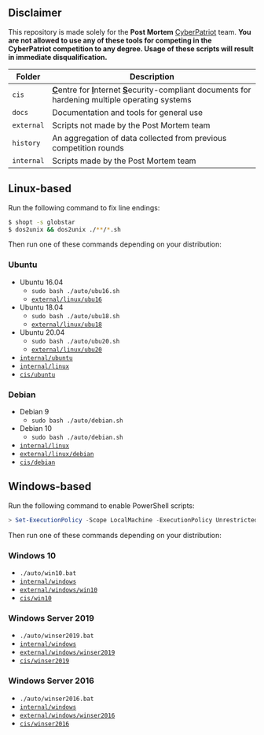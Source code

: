 ## Disclaimer
This repository is made solely for the **Post Mortem** [CyberPatriot](https://www.uscyberpatriot.org/) team. **You are not allowed to use any of these tools for competing in the CyberPatriot competition to any degree. Usage of these scripts will result in immediate disqualification.**

| Folder | Description |
| --- | --- |
| `cis` | <u>**C**</u>entre for <u>**I**</u>nternet <u>**S**</u>ecurity-compliant documents for hardening multiple operating systems |
| `docs` | Documentation and tools for general use |
| `external` | Scripts not made by the Post Mortem team |
| `history` | An aggregation of data collected from previous competition rounds |
| `internal` | Scripts made by the Post Mortem team |

## Linux-based
Run the following command to fix line endings:
```bash
$ shopt -s globstar
$ dos2unix && dos2unix ./**/*.sh
```

Then run one of these commands depending on your distribution:

### Ubuntu
* Ubuntu 16.04
	* `sudo bash ./auto/ubu16.sh`
	* [`external/linux/ubu16`](./external/linux/ubu16)
* Ubuntu 18.04
	* `sudo bash ./auto/ubu18.sh`
	* [`external/linux/ubu18`](./external/linux/ubu18)
* Ubuntu 20.04
	* `sudo bash ./auto/ubu20.sh`
	* [`external/linux/ubu20`](./external/linux/ubu20)
* [`internal/ubuntu`](./internal/ubuntu)
* [`internal/linux`](./internal/linux)
* [`cis/ubuntu`](./cis/ubuntu)

### Debian
* Debian 9
	* `sudo bash ./auto/debian.sh`
* Debian 10
	* `sudo bash ./auto/debian.sh`
* [`internal/linux`](./internal/linux)
* [`external/linux/debian`](./external/linux/debian)
* [`cis/debian`](./cis/debian)

## Windows-based
Run the following command to enable PowerShell scripts:
```powershell
> Set-ExecutionPolicy -Scope LocalMachine -ExecutionPolicy Unrestricted -Force
```

Then run one of these commands depending on your distribution:

### Windows 10
* `./auto/win10.bat`
* [`internal/windows`](./internal/windows)
* [`external/windows/win10`](./external/windows/win10)
* [`cis/win10`](./cis/win10)

### Windows Server 2019
* `./auto/winser2019.bat`
* [`internal/windows`](./internal/windows)
* [`external/windows/winser2019`](./external/windows/winser2019)
* [`cis/winser2019`](./cis/winser2019)

### Windows Server 2016
* `./auto/winser2016.bat`
* [`internal/windows`](./internal/windows)
* [`external/windows/winser2016`](./external/windows/winser2016)
* [`cis/winser2016`](./cis/winser2016)